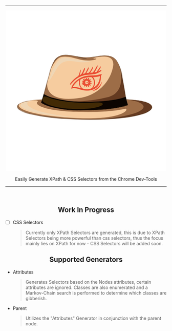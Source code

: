 <hr>

<div align="center"> 

![Logo.png](./assets/logo.png)

</div>

<p align="center"> 
    Easily Generate XPath & CSS Selectors from the Chrome Dev-Tools
</p>

---

<br/>

<div align="center"> 
   
## Work In Progress

</div>

- [ ] CSS Selectors
    > Currently only XPath Selectors are generated, this is due to XPath Selectors being more powerful than css selectors, thus the focus mainly lies on XPath for now - CSS Selectors will be added soon.


<div align="center"> 

## Supported Generators

</div>

- Attributes
  > Generates Selectors based on the Nodes attributes, certain attributes are ignored.
  > Classes are also enumerated and a Markov-Chain search is performed to determine which classes are gibberish.

- Parent
  > Utilizes the "Attributes" Generator in conjunction with the parent node.